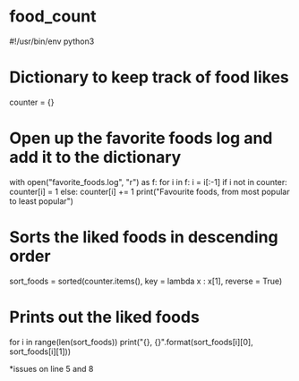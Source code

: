# food_count
#!/usr/bin/env python3

# Dictionary to keep track of food likes
counter = {}

# Open up the favorite foods log and add it to the dictionary
with open("favorite_foods.log", "r") as f:
    for i in f:
        i = i[:-1]
        if i not in counter:
            counter[i] = 1
        else:
            counter[i] += 1
print("Favourite foods, from most popular to least popular")
# Sorts the liked foods in descending order
sort_foods = sorted(counter.items(), key = lambda x : x[1], reverse = True)

# Prints out the liked foods
for i in range(len(sort_foods))
 print("{}, {}".format(sort_foods[i][0], sort_foods[i][1]))

*issues on line 5 and 8
